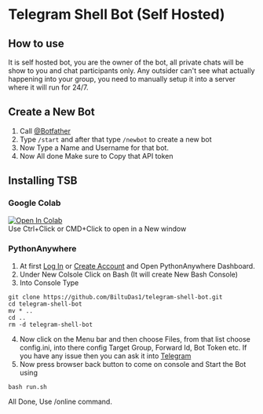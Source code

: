 # Telegram Shell Bot (Self Hosted)
## How to use
It is self hosted bot, you are the owner of the bot, all private chats will be show to you and chat participants only. Any outsider can't see what actually happening into your group, you need to manually setup it into a server where it will run for 24/7.
## Create a New Bot
1. Call [@Botfather](https://telegram.me/BotFather)
2. Type `/start` and after that type `/newbot` to create a new bot
3. Now Type a Name and Username for that bot.
4. Now All done Make sure to Copy that API token

## Installing TSB
### Google Colab
<a href="https://colab.research.google.com/github/BiltuDas1/telegram-shell-bot/blob/main/Bot.ipynb"><img src="https://colab.research.google.com/assets/colab-badge.svg" alt="Open In Colab"></a>  
Use Ctrl+Click or CMD+Click to open in a New window  

### PythonAnywhere
1. At first [Log In](https://www.pythonanywhere.com/login/) or [Create Account](https://www.pythonanywhere.com/registration/register/beginner/) and Open PythonAnywhere Dashboard.
2. Under New Colsole Click on Bash (It will create New Bash Console)
3. Into Console Type
```
git clone https://github.com/BiltuDas1/telegram-shell-bot.git
cd telegram-shell-bot
mv * ..
cd ..
rm -d telegram-shell-bot
```
4. Now click on the Menu bar and then choose Files, from that list choose config.ini, into there config Target Group, Forward Id, Bot Token etc. If you have any issue then you can ask it into [Telegram](https://telegram.me/techsouls0)
5. Now press browser back button to come on console and Start the Bot using
```
bash run.sh
```
All Done, Use /online command.
